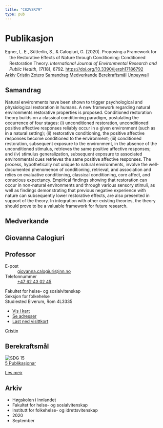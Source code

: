 ```yaml
---
title: "C82VSR79"
type: pub
---
```

<h1>Publikasjon</h1>
<article id="csl-bib-container-C82VSR79" class="csl-bib-container">
  <div class="csl-bib-body" style="line-height: 1.35; padding-left: 1em; text-indent:-1em;">
  <div class="csl-entry">Egner, L. E., S&#xFC;tterlin, S., &amp; Calogiuri, G. (2020). Proposing a Framework for the Restorative Effects of Nature through Conditioning: Conditioned Restoration Theory. <i>International Journal of Environmental Research and Public Health</i>, <i>17</i>(18), 6792. <a href="https://doi.org/10.3390/ijerph17186792">https://doi.org/10.3390/ijerph17186792</a></div>
</div>
  <div class="csl-bib-buttons">
    <a href="#taxonomy-article-C82VSR79" class="csl-bib-button">Arkiv</a>
    <a href="https://app.cristin.no/results/show.jsf?id=1831053" alt="Cristin URL" class="csl-bib-button">Cristin</a>
    <a href="http://zotero.org/groups/5402882/items/C82VSR79" alt="Zotero URL" class="csl-bib-button">Zotero</a>
    <a href="#abstract-article-C82VSR79" class="csl-bib-button">Samandrag</a>
    <a href="#contributors-article-C82VSR79" class="csl-bib-button">Medverkande</a>
    <a href="#sdg-article-C82VSR79" class="csl-bib-button">Berekraftsmål</a>
    <a href="https://www.mdpi.com/1660-4601/17/18/6792/pdf" class="csl-bib-button">Unpaywall</a>
  </div>
  <div id="csl-bib-meta-container-C82VSR79"></div>
</article>
<div id="csl-bib-meta-C82VSR79" class="csl-bib-meta">
  <article id="abstract-article-C82VSR79" class="abstract-article">
    <h1>Samandrag</h1>
    Natural environments have been shown to trigger psychological and physiological restoration in humans. A new framework regarding natural environments restorative properties is proposed. Conditioned restoration theory builds on a classical conditioning paradigm, postulating the occurrence of four stages: (i) unconditioned restoration, unconditioned positive affective responses reliably occur in a given environment (such as in a natural setting); (ii) restorative conditioning, the positive affective responses become conditioned to the environment; (iii) conditioned restoration, subsequent exposure to the environment, in the absence of the unconditioned stimulus, retrieves the same positive affective responses; and (iv) stimulus generalization, subsequent exposure to associated environmental cues retrieves the same positive affective responses. The process, hypothetically not unique to natural environments, involve the well-documented phenomenon of conditioning, retrieval, and association and relies on evaluative conditioning, classical conditioning, core affect, and conscious expectancy. Empirical findings showing that restoration can occur in non-natural environments and through various sensory stimuli, as well as findings demonstrating that previous negative experience with nature can subsequently lower restorative effects, are also presented in support of the theory. In integration with other existing theories, the theory should prove to be a valuable framework for future research.
  </article>
  <article id="contributors-article-C82VSR79" class="contributors-article">
    <h1>Medverkande</h1>
    <div class="personas"> <div class="vrtx-hinn-person-card"> <div class="photo"> <i class="lar la-user-circle missing-person"></i> </div> <div class="info"> <hgroup><h1>Giovanna Calogiuri</h1> <h2>Professor</h2> </hgroup><dl> <dt>E-post</dt> <dd> <a href="mailto:giovanna.calogiuri@inn.no">giovanna.calogiuri@inn.no</a> </dd> <dt>Telefonnummer</dt> <dd><a href="tel:+4762430245"> +47 62 43 02 45 </a></dd> </dl> <p> Fakultet for helse- og sosialvitenskap<br> Seksjon for folkehelse<br> Studiested Elverum, Rom 4L3335 </p> <ul class="vrtx-hinn-links"> <li><a href="https://www.google.com/maps?q=60.88177,11.53669">Vis i kart</a></li> <li><a href="https://www.inn.no/finn-en-ansatt/giovanna-calogiuri.html#vrtx-hinn-addresses">Se adresser</a></li> <li><a href="https://www.inn.no/finn-en-ansatt/giovanna-calogiuri.html?vrtx=vcf">Last ned visittkort</a></li> </ul> </div> </div> <a href="https://app.cristin.no/persons/show.jsf?id=358086" alt="Cristin URL" class="personas-cristin">Cristin</a> </div>
  </article>
  <article id="sdg-article-C82VSR79" class="sdg-article">
    <h1>Berekraftsmål</h1>
    <div class="sdg-container"><div id="sdg15" class="sdg"> <img src="{{< params subfolder >}}images/sdg/sdg15_no.png" class="image" alt="SDG 15"> <div class="sdg-overlay"> <a href="{{< params subfolder >}}no/archive/?sdg=15#archive" class="sdg-publication-count"><span>5</span> Publikasjonar</a> <p><a href="NA" class="sdg-read-more">Les meir</a></p> </div> </div></div>
  </article>
  <article id="taxonomy-article-C82VSR79" class="taxonomy-article">
    <h1>Arkiv</h1>
    <ul>
      <li>Høgskolen i Innlandet</li>
      <li>Fakultet for helse- og sosialvitenskap</li>
      <li>Institutt for folkehelse- og idrettsvitenskap</li>
      <li>2020</li>
      <li>September</li>
    </ul>
  </article>
</div>
